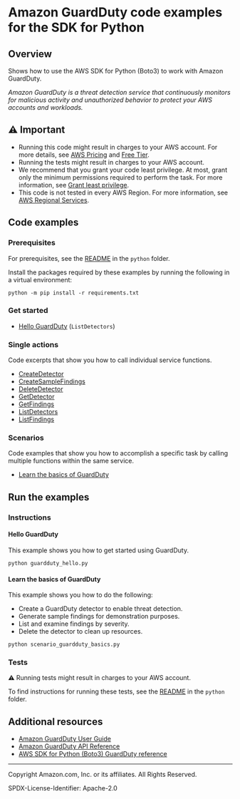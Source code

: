 # Amazon GuardDuty code examples for the SDK for Python

## Overview

Shows how to use the AWS SDK for Python (Boto3) to work with Amazon GuardDuty.

<!--custom.overview.start-->
<!--custom.overview.end-->

_Amazon GuardDuty is a threat detection service that continuously monitors for malicious activity and unauthorized behavior to protect your AWS accounts and workloads._

## ⚠ Important

* Running this code might result in charges to your AWS account. For more details, see [AWS Pricing](https://aws.amazon.com/pricing/) and [Free Tier](https://aws.amazon.com/free/).
* Running the tests might result in charges to your AWS account.
* We recommend that you grant your code least privilege. At most, grant only the minimum permissions required to perform the task. For more information, see [Grant least privilege](https://docs.aws.amazon.com/IAM/latest/UserGuide/best-practices.html#grant-least-privilege).
* This code is not tested in every AWS Region. For more information, see [AWS Regional Services](https://aws.amazon.com/about-aws/global-infrastructure/regional-product-services).

<!--custom.important.start-->
<!--custom.important.end-->

## Code examples

### Prerequisites

For prerequisites, see the [README](../../README.md#Prerequisites) in the `python` folder.

Install the packages required by these examples by running the following in a virtual environment:

```
python -m pip install -r requirements.txt
```

<!--custom.prerequisites.start-->
<!--custom.prerequisites.end-->

### Get started

- [Hello GuardDuty](guardduty_hello.py#L15) (`ListDetectors`)

### Single actions

Code excerpts that show you how to call individual service functions.

- [CreateDetector](guardduty_wrapper.py#L35)
- [CreateSampleFindings](guardduty_wrapper.py#L108)
- [DeleteDetector](guardduty_wrapper.py#L189)
- [GetDetector](guardduty_wrapper.py#L78)
- [GetFindings](guardduty_wrapper.py#L162)
- [ListDetectors](guardduty_wrapper.py#L56)
- [ListFindings](guardduty_wrapper.py#L135)

### Scenarios

Code examples that show you how to accomplish a specific task by calling multiple functions within the same service.

- [Learn the basics of GuardDuty](scenario_guardduty_basics.py)

## Run the examples

### Instructions


<!--custom.instructions.start-->
<!--custom.instructions.end-->

#### Hello GuardDuty

This example shows you how to get started using GuardDuty.

```
python guardduty_hello.py
```


#### Learn the basics of GuardDuty

This example shows you how to do the following:

* Create a GuardDuty detector to enable threat detection.
* Generate sample findings for demonstration purposes.
* List and examine findings by severity.
* Delete the detector to clean up resources.

```
python scenario_guardduty_basics.py
```

### Tests

⚠ Running tests might result in charges to your AWS account.


To find instructions for running these tests, see the [README](../../README.md#Tests)
in the `python` folder.



<!--custom.tests.start-->
<!--custom.tests.end-->

## Additional resources

- [Amazon GuardDuty User Guide](https://docs.aws.amazon.com/guardduty/latest/ug/what-is-guardduty.html)
- [Amazon GuardDuty API Reference](https://docs.aws.amazon.com/guardduty/latest/APIReference/Welcome.html)
- [AWS SDK for Python (Boto3) GuardDuty reference](https://boto3.amazonaws.com/v1/documentation/api/latest/reference/services/guardduty.html)

<!--custom.resources.start-->
<!--custom.resources.end-->

---

Copyright Amazon.com, Inc. or its affiliates. All Rights Reserved.

SPDX-License-Identifier: Apache-2.0